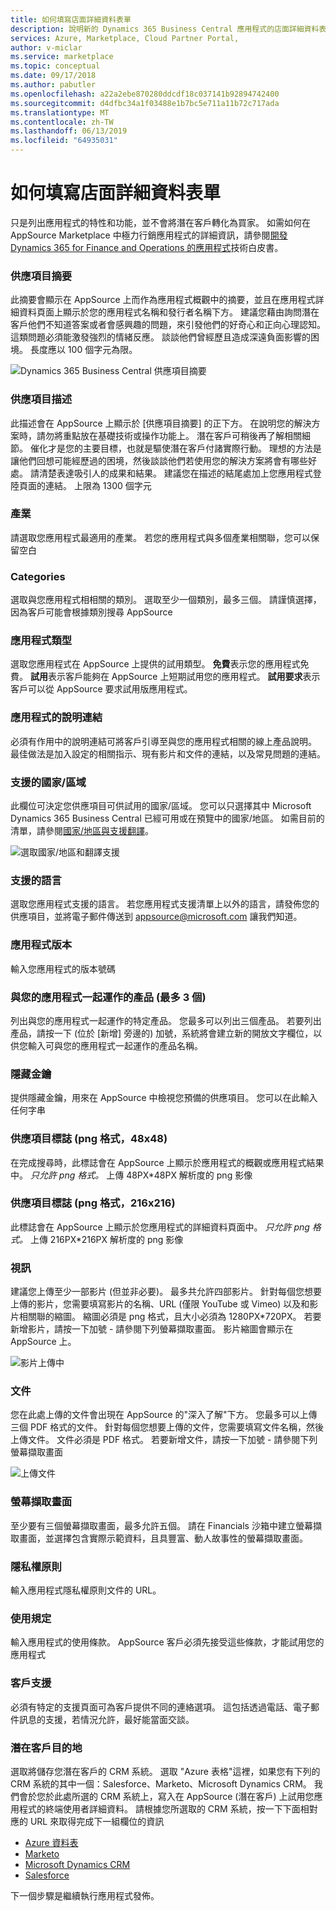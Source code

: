 ```yaml
---
title: 如何填寫店面詳細資料表單
description: 說明新的 Dynamics 365 Business Central 應用程式的店面詳細資料表單上的值。
services: Azure, Marketplace, Cloud Partner Portal,
author: v-miclar
ms.service: marketplace
ms.topic: conceptual
ms.date: 09/17/2018
ms.author: pabutler
ms.openlocfilehash: a22a2ebe870280ddcdf18c037141b92894742400
ms.sourcegitcommit: d4dfbc34a1f03488e1b7bc5e711a11b72c717ada
ms.translationtype: MT
ms.contentlocale: zh-TW
ms.lasthandoff: 06/13/2019
ms.locfileid: "64935031"
---
```

<a name="how-to-fill-out-the-storefront-details-form"></a>如何填寫店面詳細資料表單
===========================================

只是列出應用程式的特性和功能，並不會將潛在客戶轉化為買家。 如需如何在 AppSource Marketplace 中極力行銷應用程式的詳細資訊，請參閱[開發 Dynamics 365 for Finance and Operations 的應用程式](https://go.microsoft.com/fwlink/?linkid=841518)技術白皮書。  


### <a name="offer-summary"></a>供應項目摘要

此摘要會顯示在 AppSource 上而作為應用程式概觀中的摘要，並且在應用程式詳細資料頁面上顯示於您的應用程式名稱和發行者名稱下方。 建議您藉由詢問潛在客戶他們不知道答案或者會感興趣的問題，來引發他們的好奇心和正向心理認知。 這類問題必須能激發強烈的情緒反應。 談談他們曾經歷且造成深遠負面影響的困境。 長度應以 100 個字元為限。

![Dynamics 365 Business Central 供應項目摘要](./media/d365-financials/image018.png)


### <a name="offer-description"></a>供應項目描述

此描述會在 AppSource 上顯示於 [供應項目摘要]  的正下方。 在說明您的解決方案時，請勿將重點放在基礎技術或操作功能上。 潛在客戶可稍後再了解相關細節。 催化才是您的主要目標，也就是驅使潛在客戶付諸實際行動。 理想的方法是讓他們回想可能經歷過的困境，然後談談他們若使用您的解決方案將會有哪些好處。 請清楚表達吸引人的成果和結果。 建議您在描述的結尾處加上您應用程式登陸頁面的連結。 上限為 1300 個字元

### <a name="industries"></a>產業

請選取您應用程式最適用的產業。 若您的應用程式與多個產業相關聯，您可以保留空白

### <a name="categories"></a>Categories

選取與您應用程式相相關的類別。 選取至少一個類別，最多三個。 請謹慎選擇，因為客戶可能會根據類別搜尋 AppSource

### <a name="app-type"></a>應用程式類型

選取您應用程式在 AppSource 上提供的試用類型。
**免費**表示您的應用程式免費。 **試用**表示客戶能夠在 AppSource 上短期試用您的應用程式。 **試用要求**表示客戶可以從 AppSource 要求試用版應用程式。

### <a name="help-link-for-your-app"></a>應用程式的說明連結

必須有作用中的說明連結可將客戶引導至與您的應用程式相關的線上產品說明。 最佳做法是加入設定的相關指示、現有影片和文件的連結，以及常見問題的連結。

### <a name="supported-countriesregions"></a>支援的國家/區域

此欄位可決定您供應項目可供試用的國家/區域。 您可以只選擇其中 Microsoft Dynamics 365 Business Central 已經可用或在預覽中的國家/地區。 如需目前的清單，請參閱[國家/地區與支援翻譯](https://docs.microsoft.com/dynamics-nav/compliance/apptest-countries-and-translations)。

![選取國家/地區和翻譯支援](./media/d365-financials/image008.png)


### <a name="supported-languages"></a>支援的語言

選取您應用程式支援的語言。 若您應用程式支援清單上以外的語言，請發佈您的供應項目，並將電子郵件傳送到 <appsource@microsoft.com> 讓我們知道。

### <a name="app-version"></a>應用程式版本

輸入您應用程式的版本號碼

### <a name="products-your-app-works-with-max-3"></a>與您的應用程式一起運作的產品 (最多 3 個)

列出與您的應用程式一起運作的特定產品。 您最多可以列出三個產品。 若要列出產品，請按一下 (位於 [新增] 旁邊的) 加號，系統將會建立新的開放文字欄位，以供您輸入可與您的應用程式一起運作的產品名稱。

### <a name="hide-key"></a>隱藏金鑰

提供隱藏金鑰，用來在 AppSource 中檢視您預備的供應項目。 您可以在此輸入任何字串

### <a name="offer-logo-png-format-48x48"></a>供應項目標誌 (png 格式，48x48)

在完成搜尋時，此標誌會在 AppSource 上顯示於應用程式的概觀或應用程式結果中。 *只允許 png 格式。*  上傳 48PX\*48PX 解析度的 png 影像

### <a name="offer-logo-png-format-216x216"></a>供應項目標誌 (png 格式，216x216)

此標誌會在 AppSource 上顯示於您應用程式的詳細資料頁面中。 *只允許 png 格式。* 上傳 216PX\*216PX 解析度的 png 影像

### <a name="video"></a>視訊

建議您上傳至少一部影片 (但並非必要)。 最多共允許四部影片。 針對每個您想要上傳的影片，您需要填寫影片的名稱、URL (僅限 YouTube 或 Vimeo) 以及和影片相關聯的縮圖。 縮圖必須是 png 格式，且大小必須為 1280PX\*720PX。 若要新增影片，請按一下加號 - 請參閱下列螢幕擷取畫面。 影片縮圖會顯示在 AppSource 上。

![影片上傳中](./media/d365-financials/image009.png)


### <a name="document"></a>文件

您在此處上傳的文件會出現在 AppSource 的\"深入了解\"下方。
您最多可以上傳三個 PDF 格式的文件。 針對每個您想要上傳的文件，您需要填寫文件名稱，然後上傳文件。 文件必須是 PDF 格式。 若要新增文件，請按一下加號 - 請參閱下列螢幕擷取畫面

![上傳文件](./media/d365-financials/image010.png)


### <a name="screenshots"></a>螢幕擷取畫面

至少要有三個螢幕擷取畫面，最多允許五個。 請在 Financials 沙箱中建立螢幕擷取畫面，並選擇包含實際示範資料，且具豐富、動人故事性的螢幕擷取畫面。

### <a name="privacy-policy"></a>隱私權原則

輸入應用程式隱私權原則文件的 URL。

### <a name="terms-of-use"></a>使用規定

輸入應用程式的使用條款。 AppSource 客戶必須先接受這些條款，才能試用您的應用程式

### <a name="customer-support"></a>客戶支援

必須有特定的支援頁面可為客戶提供不同的連絡選項。 這包括透過電話、電子郵件訊息的支援，若情況允許，最好能當面交談。

### <a name="lead-destination"></a>潛在客戶目的地

選取將儲存您潛在客戶的 CRM 系統。 選取  \"Azure 表格\"這裡，如果您有下列的 CRM 系統的其中一個：Salesforce、Marketo、Microsoft Dynamics CRM。 我們會於您於此處所選的 CRM 系統上，寫入在 AppSource (潛在客戶) 上試用您應用程式的終端使用者詳細資料。 請根據您所選取的 CRM 系統，按一下下面相對應的 URL 來取得完成下一組欄位的資訊

-   [Azure 資料表](./cloud-partner-portal-lead-management-instructions-azure-table.md)
-   [Marketo](./cloud-partner-portal-lead-management-instructions-marketo.md)
-   [Microsoft Dynamics CRM](./cloud-partner-portal-lead-management-instructions-dynamics.md)
-   [Salesforce](./cloud-partner-portal-lead-management-instructions-salesforce.md)

下一個步驟是繼續執行應用程式發佈。
